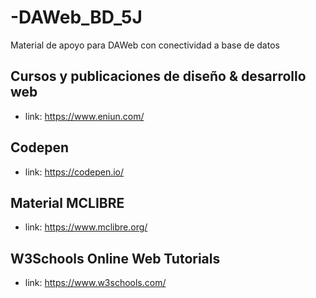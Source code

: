 # -DAWeb_BD_5J
Material de apoyo para DAWeb con conectividad a base de datos

## Cursos y publicaciones de diseño & desarrollo web
- link: https://www.eniun.com/
##  Codepen
- link: https://codepen.io/
## Material MCLIBRE
- link: https://www.mclibre.org/
## W3Schools Online Web Tutorials
- link: https://www.w3schools.com/
